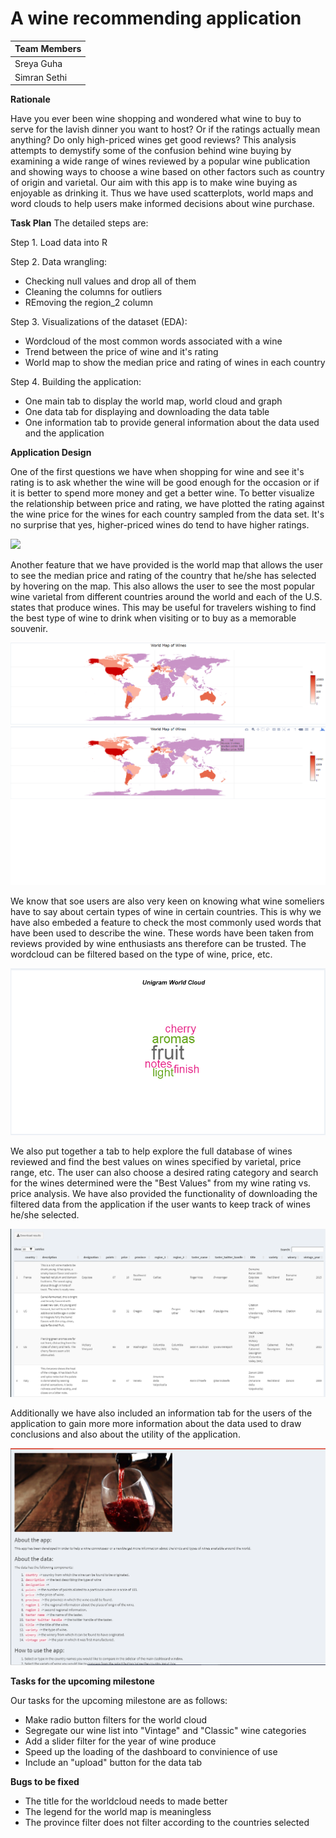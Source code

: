 # A wine recommending application


| **Team Members** |
| -- |
| Sreya Guha |
| Simran Sethi |

**Rationale**

Have you ever been wine shopping and wondered what wine to buy to serve for the lavish dinner you want to host? Or if the ratings actually mean anything? Do only high-priced wines get good reviews? This analysis attempts to demystify some of the confusion behind wine buying by examining a wide range of wines reviewed by a popular wine publication and showing ways to choose a wine based on other factors such as country of origin and varietal. Our aim with this app is to make wine buying as enjoyable as drinking it. Thus we have used scatterplots, world maps and word clouds to help users make informed decisions about wine purchase.

**Task Plan**
The detailed steps are:

Step 1. Load data into R

Step 2. Data wrangling:

- Checking null values and drop all of them
- Cleaning the columns for outliers
- REmoving the region_2 column

Step 3. Visualizations of the dataset (EDA):

- Wordcloud of the most common words associated with a wine
- Trend between the price of wine and it's rating
- World map to show the median price and rating of wines in each country

Step 4. Building the application:

- One main tab to display the world map, world cloud and graph
- One data tab for displaying and downloading the data table
- One information tab to provide general information about the data used and the application

**Application Design**

One of the first questions we have when shopping for wine and see it's rating is to ask whether the wine will be good enough for the occasion or if it is better to spend more money and get a better wine. To better visualize the relationship between price and rating, we have plotted the rating against the wine price for the wines for each country sampled from the data set. It's no surprise that yes, higher-priced wines do tend to have higher ratings.

![](pricerating.png)

Another feature that we have provided is the world map that allows the user to see the median price and rating of the country that he/she has selected by hovering on the map. This also allows the user to see the most popular wine varietal from different countries around the world and each of the U.S. states that produce wines. This may be useful for travelers wishing to find the best type of wine to drink when visiting or to buy as a memorable souvenir.

![](wm.png)
![](wm2.png)

We know that soe users are also very keen on knowing what wine someliers have to say about certain types of wine in certain countries. This is why we have also embeded a feature to check the most commonly used words that have been used to describe the wine. These words have been taken from reviews provided by wine enthusiasts ans therefore can be trusted. The wordcloud can be filtered based on the type of wine, price, etc.

![](wc.png)

We also put together a tab to help explore the full database of wines reviewed and find the best values on wines specified by varietal, price range, etc. The user can also choose a desired rating category and search for the wines determined were the "Best Values" from my wine rating vs. price analysis. We have also provided the functionality of downloading the filtered data from the application if the user wants to keep track of wines he/she selected.

![](data.png)

Additionally we have also included an information tab for the users of the application to gain more more information about the data used to draw conclusions and also about the utility of the application.

![](info.png)

**Tasks for the upcoming milestone**

Our tasks for the upcoming milestone are as follows:

- Make radio button filters for the world cloud
- Segregate our wine list into "Vintage" and "Classic" wine categories
- Add a slider filter for the year of wine produce
- Speed up the loading of the dashboard to convinience of use
- Include an "upload" button for the data tab 

**Bugs to be fixed**

- The title for the worldcloud needs to made better
- The legend for the world map is meaningless
- The province filter does not filter according to the countries selected


